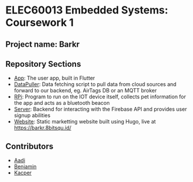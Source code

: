 # ELEC60013 Embedded Systems: Coursework 1

## Project name: Barkr

## Repository Sections

- [App](./App/): The user app, built in Flutter
- [DataPuller](./DataPuller/): Data fetching script to pull data from cloud sources and forward to our backend, eg. AirTags DB or an MQTT broker
- [RPi](./RPi/): Program to run on the IOT device itself, collects pet information for the app and acts as a bluetooth beacon
- [Server](./Server/): Backend for interacting with the Firebase API and provides user signup abilities
- [Website](./Website/): Static marketting website built using Hugo, live at <https://barkr.8bitsqu.id/>

## Contributors

- [Aadi](https://github.com/supleed2/)
- [Benjamin](https://github.com/bo3z/)
- [Kacper](https://github.com/kmn219/)
